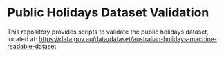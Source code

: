 # Public Holidays Dataset Validation
This repository provides scripts to validate the public holidays dataset, located at: https://data.gov.au/data/dataset/australian-holidays-machine-readable-dataset
